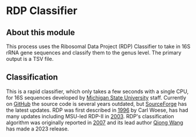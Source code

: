 # RDP Classifier

## About this module

This process uses the Ribosomal Data Project (RDP) Classifier to take in 16S rRNA gene sequences and classify them to the genus level. The primary output is a TSV file.

## Classification

This is a rapid classifier, which only takes a few seconds with a single CPU, for 16S sequences developed by [Michigan State University](http://cme.msu.edu/) staff. Currently on [GitHub](https://github.com/rdpstaff/classifier) the source code is several years outdated, but [SourceForge](https://sourceforge.net/projects/rdp-classifier/) has the latest updates. RDP was first described in [1996](https://pubmed.ncbi.nlm.nih.gov/8594608/) by Carl Woese, has had many updates including MSU-led RDP-II in [2003](https://pubmed.ncbi.nlm.nih.gov/12520046/). RDP's classification algorithm was originally reported in [2007](https://pubmed.ncbi.nlm.nih.gov/17586664/) and its lead author [Qiong Wang](https://scholar.google.com/citations?hl=en&user=9GnT9ZkAAAAJ&view_op=list_works&sortby=pubdate) has made a 2023 release.

